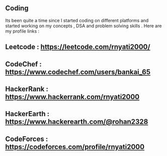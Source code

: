 ## Coding
Its been quite a time since I started coding on different platforms and started working on my concepts , DSA and problem solving skills .
Here are my profile links :
## Leetcode : https://leetcode.com/rnyati2000/
## CodeChef : https://www.codechef.com/users/bankai_65
## HackerRank : https://www.hackerrank.com/rnyati2000
## HackerEarth : https://www.hackerearth.com/@rohan2328
## CodeForces : https://codeforces.com/profile/rnyati2000
